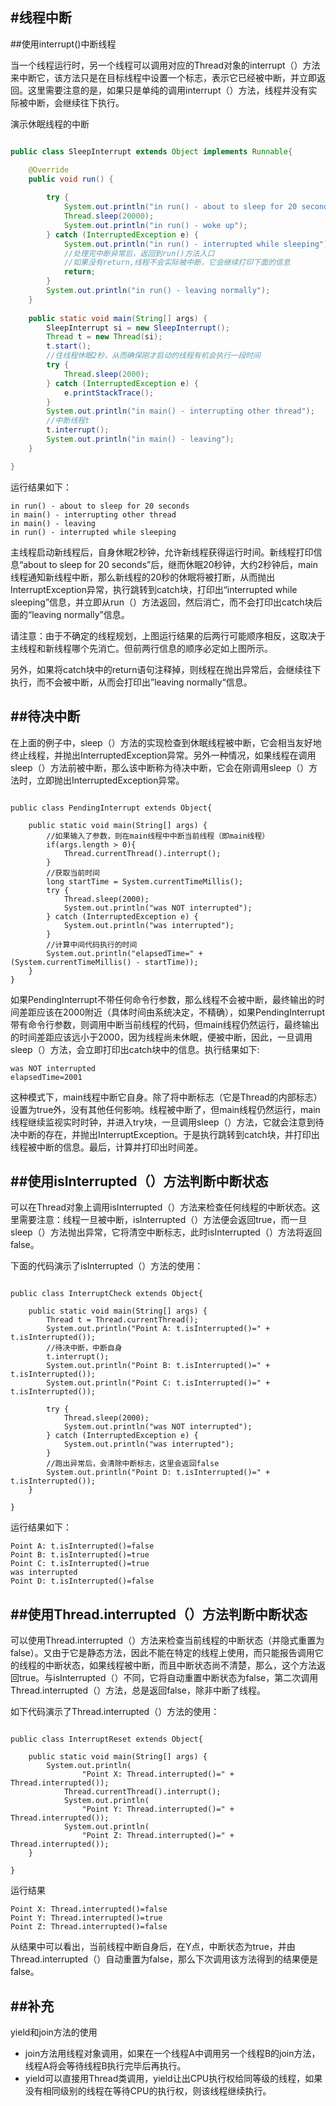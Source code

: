 #线程中断
---

##使用interrupt()中断线程

当一个线程运行时，另一个线程可以调用对应的Thread对象的interrupt（）方法来中断它，该方法只是在目标线程中设置一个标志，表示它已经被中断，并立即返回。这里需要注意的是，如果只是单纯的调用interrupt（）方法，线程并没有实际被中断，会继续往下执行。

演示休眠线程的中断

```java

public class SleepInterrupt extends Object implements Runnable{

	@Override
	public void run() {
		
		try {
			System.out.println("in run() - about to sleep for 20 seconds");
			Thread.sleep(20000);
			System.out.println("in run() - woke up");
		} catch (InterruptedException e) {
			System.out.println("in run() - interrupted while sleeping");
			//处理完中断异常后，返回到run()方法入口
			//如果没有return,线程不会实际被中断，它会继续打印下面的信息
			return;
		}
		System.out.println("in run() - leaving normally");
	}
	
	public static void main(String[] args) {
		SleepInterrupt si = new SleepInterrupt();
		Thread t = new Thread(si);
		t.start();
		//住线程休眠2秒，从而确保刚才启动的线程有机会执行一段时间
		try {
			Thread.sleep(2000);
		} catch (InterruptedException e) {
			e.printStackTrace();
		}
		System.out.println("in main() - interrupting other thread"); 
		//中断线程t
		t.interrupt();
		System.out.println("in main() - leaving");
	}

}

```

运行结果如下：

```
in run() - about to sleep for 20 seconds
in main() - interrupting other thread
in main() - leaving
in run() - interrupted while sleeping
```

主线程启动新线程后，自身休眠2秒钟，允许新线程获得运行时间。新线程打印信息“about to sleep for 20 seconds”后，继而休眠20秒钟，大约2秒钟后，main线程通知新线程中断，那么新线程的20秒的休眠将被打断，从而抛出InterruptException异常，执行跳转到catch块，打印出“interrupted while sleeping”信息，并立即从run（）方法返回，然后消亡，而不会打印出catch块后面的“leaving normally”信息。

请注意：由于不确定的线程规划，上图运行结果的后两行可能顺序相反，这取决于主线程和新线程哪个先消亡。但前两行信息的顺序必定如上图所示。

另外，如果将catch块中的return语句注释掉，则线程在抛出异常后，会继续往下执行，而不会被中断，从而会打印出”leaving normally“信息。

##待决中断
---
在上面的例子中，sleep（）方法的实现检查到休眠线程被中断，它会相当友好地终止线程，并抛出InterruptedException异常。另外一种情况，如果线程在调用sleep（）方法前被中断，那么该中断称为待决中断，它会在刚调用sleep（）方法时，立即抛出InterruptedException异常。

```

public class PendingInterrupt extends Object{

	public static void main(String[] args) {
		//如果输入了参数，则在main线程中中断当前线程（即main线程）
		if(args.length > 0){
			Thread.currentThread().interrupt();
		}
		//获取当前时间
		long startTime = System.currentTimeMillis();
		try {
			Thread.sleep(2000);
			System.out.println("was NOT interrupted");
		} catch (InterruptedException e) {
			System.out.println("was interrupted");
		}
		//计算中间代码执行的时间
		System.out.println("elapsedTime=" + (System.currentTimeMillis() - startTime));
	}
}

```

如果PendingInterrupt不带任何命令行参数，那么线程不会被中断，最终输出的时间差距应该在2000附近（具体时间由系统决定，不精确），如果PendingInterrupt带有命令行参数，则调用中断当前线程的代码，但main线程仍然运行，最终输出的时间差距应该远小于2000，因为线程尚未休眠，便被中断，因此，一旦调用sleep（）方法，会立即打印出catch块中的信息。执行结果如下:

```
was NOT interrupted
elapsedTime=2001

```

这种模式下，main线程中断它自身。除了将中断标志（它是Thread的内部标志）设置为true外，没有其他任何影响。线程被中断了，但main线程仍然运行，main线程继续监视实时时钟，并进入try块，一旦调用sleep（）方法，它就会注意到待决中断的存在，并抛出InterruptException。于是执行跳转到catch块，并打印出线程被中断的信息。最后，计算并打印出时间差。

##使用isInterrupted（）方法判断中断状态
---

可以在Thread对象上调用isInterrupted（）方法来检查任何线程的中断状态。这里需要注意：线程一旦被中断，isInterrupted（）方法便会返回true，而一旦sleep（）方法抛出异常，它将清空中断标志，此时isInterrupted（）方法将返回false。

下面的代码演示了isInterrupted（）方法的使用：

```

public class InterruptCheck extends Object{
	
	public static void main(String[] args) {
		Thread t = Thread.currentThread();
		System.out.println("Point A: t.isInterrupted()=" + t.isInterrupted());  
        //待决中断，中断自身  
        t.interrupt();  
        System.out.println("Point B: t.isInterrupted()=" + t.isInterrupted());  
        System.out.println("Point C: t.isInterrupted()=" + t.isInterrupted());  
	
        try {
			Thread.sleep(2000);
			System.out.println("was NOT interrupted");  
		} catch (InterruptedException e) {
			System.out.println("was interrupted");  
		}
        //跑出异常后，会清除中断标志，这里会返回false
        System.out.println("Point D: t.isInterrupted()=" + t.isInterrupted());
	}

}

```

运行结果如下：

```
Point A: t.isInterrupted()=false
Point B: t.isInterrupted()=true
Point C: t.isInterrupted()=true
was interrupted
Point D: t.isInterrupted()=false

```

##使用Thread.interrupted（）方法判断中断状态
---

可以使用Thread.interrupted（）方法来检查当前线程的中断状态（并隐式重置为false）。又由于它是静态方法，因此不能在特定的线程上使用，而只能报告调用它的线程的中断状态，如果线程被中断，而且中断状态尚不清楚，那么，这个方法返回true。与isInterrupted（）不同，它将自动重置中断状态为false，第二次调用Thread.interrupted（）方法，总是返回false，除非中断了线程。

如下代码演示了Thread.interrupted（）方法的使用：

```

public class InterruptReset extends Object{
	
	public static void main(String[] args) {
		System.out.println(  
	            "Point X: Thread.interrupted()=" + Thread.interrupted());  
	        Thread.currentThread().interrupt();  
	        System.out.println(  
	            "Point Y: Thread.interrupted()=" + Thread.interrupted());  
	        System.out.println(  
	            "Point Z: Thread.interrupted()=" + Thread.interrupted());  
	}

}

```

运行结果


```
Point X: Thread.interrupted()=false
Point Y: Thread.interrupted()=true
Point Z: Thread.interrupted()=false

```

从结果中可以看出，当前线程中断自身后，在Y点，中断状态为true，并由Thread.interrupted（）自动重置为false，那么下次调用该方法得到的结果便是false。

##补充
---

yield和join方法的使用

* join方法用线程对象调用，如果在一个线程A中调用另一个线程B的join方法，线程A将会等待线程B执行完毕后再执行。
* yield可以直接用Thread类调用，yield让出CPU执行权给同等级的线程，如果没有相同级别的线程在等待CPU的执行权，则该线程继续执行。